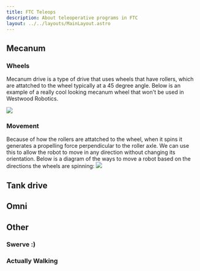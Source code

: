 ```yaml
---
title: FTC Teleops
description: About teleoperative programs in FTC
layout: ../../layouts/MainLayout.astro
---
```


## Mecanum
### Wheels
Mecanum drive is a type of drive that uses wheels that have rollers, which are attatched to the wheel typically at a 45 degree angle. Below is an example of a really cool looking mecanum wheel that won't be used in Westwood Robotics.

![](https://encrypted-tbn0.gstatic.com/images?q=tbn:ANd9GcRgwLkzslbpw-bsHEAOoU52qA6OCr35C9w1ow&usqp=CAU)
### Movement
Because of how the rollers are attatched to the wheel, when it spins it generates a propelling force perpendicular to the roller axle. We can use this to allow the robot to move in any direction without changing its orientation. 
Below is a diagram of the ways to move a robot based on the directions the wheels are spinning:
![](https://www.roboteq.com/images/article-images/frontpage/wheel-rotations.jpg)
## Tank drive

## Omni

## Other

### Swerve :)

### Actually Walking

